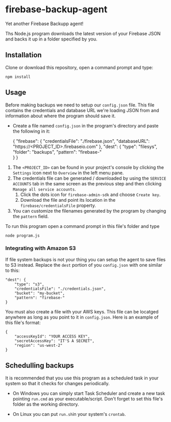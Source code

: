 # firebase-backup-agent
Yet another Firebase Backupp agent!

Ths Node.js program downloads the latest version of your Firebase JSON  and backs it up in a folder specified by you.

## Installation ##

Clone or download this repository, open a command prompt and type:

	npm install


## Usage ##

Before making backups we need to setup our `config.json` file. This file contains the credentials and database URL we're loading JSON from and information about where the program should save it.

- Create a file named `config.json` in the program's directory and paste the following in it:

	{
		"firebase": {
			"credentialsFile": "./firebase.json",
			"databaseURL": "https://<PROJECT_ID>.firebaseio.com"
		},
		"dest": {
			"type": "filesys",
			"folder": "backups",
			"pattern": "firebase-"			
		}
	}

1) The `<PROJECT_ID>` can be found in your project's console by clicking the `Settings` icon next to `Overview` in the left menu pane.
2) The credentials file can be generated / downloaded by using the `SERVICE ACCOUNTS` tab in the same screen as the previous step and then clicking `Manage all service accounts`. 
	1) Click the dots icon for `firebase-admin-sdk` and choose `Create key`.
	2) Download the file and point its location in the `firebase/credentialsFile` property.
3) You can customize the filenames generated by the program by changing the `pattern` field.

To run this program open a command prompt in this file's folder and type

    node program.js


### Integrating with Amazon S3

If file system backups is not your thing you can setup the agent to save files to S3 instead. Replace the `dest` portion of you `config.json` with one similar to this:

	"dest": {
        "type": "s3",
        "credentialsFile": "./credentials.json",
        "bucket": "my-bucket",
        "pattern": "firebase-"       
    }

You must also create a file with your AWS keys. This file can be locatged anywhere as long as you point to it in `config.json`. Here is an example of this file's format:

	{
		"accessKeyId": "YOUR ACCESS KEY",
		"secretAccessKey": "IT'S A SECRET",
		"region": "us-west-2"
	}


## Schedulling backups ##

It is recommended that you use this program as a scheduled task in your system so that it checks for changes periodically.

- On Windows you can simply start Task Scheduler and create a new task pointing `run.cmd` as your executable/script. Don't forget to set this file's folder as the working directory.

- On Linux you can put `run.sh`in your system's `crontab`.